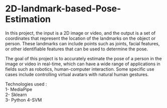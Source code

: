 # 2D-landmark-based-Pose-Estimation

In this project, the input is a 2D image or video, and the output is a set of coordinates that represent the location of the landmarks on the object or person. These landmarks can include points such as joints, facial features, or other identifiable features that can be used to determine the pose.

The goal of this project is to accurately estimate the pose of a person in the image or video in real-time, 
which can have a wide range of applications in fields such as robotics, human-computer interaction. 
Some specific use cases include controlling virtual avatars with natural human gestures.

Technologies used :                                                                                                
1- MediaPipe                                                                                                 
2- Sklearn                                                                                                
3- Python
4-SVM
